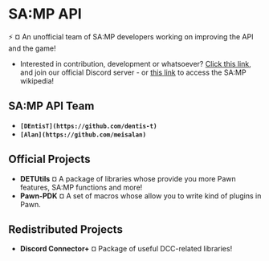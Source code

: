 # SA:MP API
:zap: ¤ An unofficial team of SA:MP developers working on improving the API and the game!

- Interested in contribution, development or whatsoever? [Click this link](https://discord.gg/k54r9YVY8R), and join our official Discord server - or [this link](https://github.com/samp-api/samp-wiki) to access the SA:MP wikipedia!

## SA:MP API Team

- **`[DEntisT](https://github.com/dentis-t)`**
- **`[Alan](https://github.com/meisalan)`**

## Official Projects

- **DETUtils** ¤ A package of libraries whose provide you more Pawn features, SA:MP functions and more!
- **Pawn-PDK** ¤ A set of macros whose allow you to write kind of plugins in Pawn.

## Redistributed Projects

- **Discord Connector+** ¤ Package of useful DCC-related libraries!
